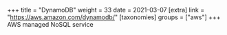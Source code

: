 +++
title = "DynamoDB"
weight = 33
date = 2021-03-07
[extra]
link = "https://aws.amazon.com/dynamodb/"
[taxonomies]
groups = ["aws"]
+++
AWS managed NoSQL service

